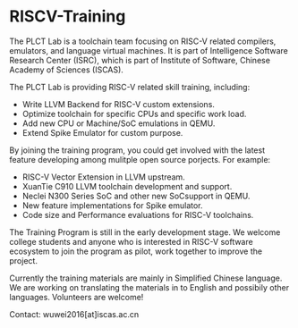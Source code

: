 # RISCV-Training

The PLCT Lab is a toolchain team focusing on RISC-V related compilers, emulators, and language virtual machines.
It is part of Intelligence Software Research Center (ISRC), which is part of Institute of Software,
Chinese Academy of Sciences (ISCAS).

The PLCT Lab is providing RISC-V related skill training, including:
- Write LLVM Backend for RISC-V custom extensions.
- Optimize toolchain for specific CPUs and specific work load.
- Add new CPU or Machine/SoC emulations in QEMU.
- Extend Spike Emulator for custom purpose.

By joining the training program, you could get involved with the latest feature developing
among mulitple open source porjects. For example:
- RISC-V Vector Extension in LLVM upstream.
- XuanTie C910 LLVM toolchain development and support.
- Neclei N300 Series SoC and other new SoCsupport in QEMU.
- New feature implementations for Spike emulator.
- Code size and Performance evaluations for RISC-V toolchains.

The Training Program is still in the early development stage. We welcome college students and anyone who is
interested in RISC-V software ecosystem to join the program as pilot, work together to improve the project.

Currently the training materials are mainly in Simplified Chinese language. We are working on translating
the materials in to English and possibily other languages. Volunteers are welcome!

Contact: wuwei2016[at]iscas.ac.cn

